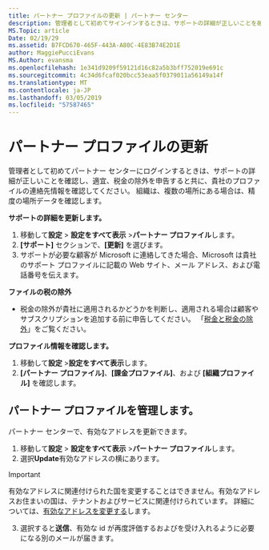 ```yaml
---
title: パートナー プロファイルの更新 | パートナー センター
description: 管理者として初めてサインインするときは、サポートの詳細が正しいことを確認し、適宜、税金の除外を申告すると共に、貴社のプロファイルの連絡先情報を確認してください。
MS.Topic: article
Date: 02/19/29
ms.assetid: B7FCD670-465F-443A-A80C-4E83B74E2D1E
author: MaggiePucciEvans
MS.Author: evansma
ms.openlocfilehash: 1e341d9209f59121d16c82a5b3bff752019e691c
ms.sourcegitcommit: 4c34d6fcaf020bcc53eaa5f0379011a56149a14f
ms.translationtype: MT
ms.contentlocale: ja-JP
ms.lasthandoff: 03/05/2019
ms.locfileid: "57587465"
---
```

# <a name="update-your-partner-profile"></a>パートナー プロファイルの更新


管理者として初めてパートナー センターにログインするときは、サポートの詳細が正しいことを確認し、適宜、税金の除外を申告すると共に、貴社のプロファイルの連絡先情報を確認してください。 組織は、複数の場所にある場合は、精度の場所データを確認します。

**サポートの詳細を更新します。**

1.  移動して**設定** &gt; **設定をすべて表示** &gt;**パートナー プロファイル**します。
2.  **[サポート]** セクションで、**[更新]** を選びます。
3.  サポートが必要な顧客が Microsoft に連絡してきた場合、Microsoft は貴社のサポート プロファイルに記載の Web サイト、メール アドレス、および電話番号を伝えます。

**ファイルの税の除外**

-   税金の除外が貴社に適用されるかどうかを判断し、適用される場合は顧客やサブスクリプションを追加する前に申告してください。 「[税金と税金の除外](tax-and-tax-exemptions.md)」をご覧ください。

**プロファイル情報を確認します。**

1.  移動して**設定** &gt;**設定をすべて表示**します。 
2.  **[パートナー プロファイル]**、**[課金プロファイル]**、および **[組織プロファイル]** を確認します。

## <a name="manage-your-partner-profile"></a>パートナー プロファイルを管理します。 

パートナー センターで、有効なアドレスを更新できます。

1. 移動して**設定** &gt; **設定をすべて表示** &gt;**パートナー プロファイル**します。
2. 選択**Update**有効なアドレスの横にあります。 

>[!Important]
>有効なアドレスに関連付けられた国を変更することはできません。有効なアドレスお住まいの国は、テナントおよびサービスに関連付けられています。 詳細については、[有効なアドレスを変更する](https://docs.microsoft.com/office365/admin/manage/change-address-contact-and-more?view=o365-worldwide)します。

3. 選択すると**送信**、有効な id が再度評価するおよびを受け入れるように必要になる別のメールが届きます。



 




